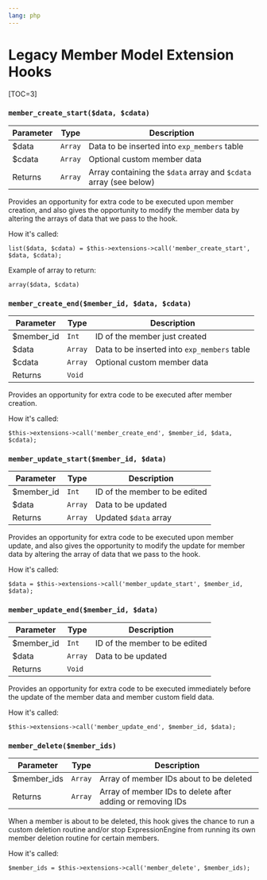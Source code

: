 ```yaml
---
lang: php
---
```


<!--
    This source file is part of the open source project
    ExpressionEngine User Guide (https://github.com/ExpressionEngine/ExpressionEngine-User-Guide)

    @link      https://expressionengine.com/
    @copyright Copyright (c) 2003-2019, EllisLab Corp. (https://ellislab.com)
    @license   https://expressionengine.com/license Licensed under Apache License, Version 2.0
-->

# Legacy Member Model Extension Hooks

[TOC=3]

### `member_create_start($data, $cdata)`

| Parameter | Type    | Description                                                       |
| --------- | ------- | ----------------------------------------------------------------- |
| \$data    | `Array` | Data to be inserted into `exp_members` table                      |
| \$cdata   | `Array` | Optional custom member data                                       |
| Returns   | `Array` | Array containing the `$data` array and `$cdata` array (see below) |

Provides an opportunity for extra code to be executed upon member creation, and also gives the opportunity to modify the member data by altering the arrays of data that we pass to the hook.

How it's called:

    list($data, $cdata) = $this->extensions->call('member_create_start', $data, $cdata);

Example of array to return:

    array($data, $cdata)

### `member_create_end($member_id, $data, $cdata)`

| Parameter   | Type    | Description                                  |
| ----------- | ------- | -------------------------------------------- |
| \$member_id | `Int`   | ID of the member just created                |
| \$data      | `Array` | Data to be inserted into `exp_members` table |
| \$cdata     | `Array` | Optional custom member data                  |
| Returns     | `Void`  |                                              |

Provides an opportunity for extra code to be executed after member creation.

How it's called:

    $this->extensions->call('member_create_end', $member_id, $data, $cdata);

### `member_update_start($member_id, $data)`

| Parameter   | Type    | Description                   |
| ----------- | ------- | ----------------------------- |
| \$member_id | `Int`   | ID of the member to be edited |
| \$data      | `Array` | Data to be updated            |
| Returns     | `Array` | Updated `$data` array         |

Provides an opportunity for extra code to be executed upon member update, and also gives the opportunity to modify the update for member data by altering the array of data that we pass to the hook.

How it's called:

    $data = $this->extensions->call('member_update_start', $member_id, $data);

### `member_update_end($member_id, $data)`

| Parameter   | Type    | Description                   |
| ----------- | ------- | ----------------------------- |
| \$member_id | `Int`   | ID of the member to be edited |
| \$data      | `Array` | Data to be updated            |
| Returns     | `Void`  |                               |

Provides an opportunity for extra code to be executed immediately before the update of the member data and member custom field data.

How it's called:

    $this->extensions->call('member_update_end', $member_id, $data);

### `member_delete($member_ids)`

| Parameter    | Type    | Description                                                |
| ------------ | ------- | ---------------------------------------------------------- |
| \$member_ids | `Array` | Array of member IDs about to be deleted                    |
| Returns      | `Array` | Array of member IDs to delete after adding or removing IDs |

When a member is about to be deleted, this hook gives the chance to run a custom deletion routine and/or stop ExpressionEngine from running its own member deletion routine for certain members.

How it's called:

    $member_ids = $this->extensions->call('member_delete', $member_ids);

